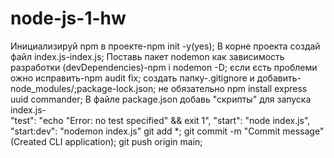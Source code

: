 # node-js-1-hw
Инициализируй npm в проекте-npm init -y(yes);
В корне проекта создай файл index.js-index.js;
Поставь пакет nodemon как зависимость разработки (devDependencies)-npm i nodemon -D;
єсли єсть проблеми ожно исправить-npm audit fix;
создать папку-.gitignore и добавить-node_modules/;package-lock.json;
не обязательно npm install express uuid commander;
В файле package.json добавь "скрипты" для запуска index.js-  
    "test": "echo \"Error: no test specified\" && exit 1",
    "start": "node index.js",
    "start:dev": "nodemon index.js"
git add *;
git commit -m "Commit message"(Created CLI application);
git push origin main;
